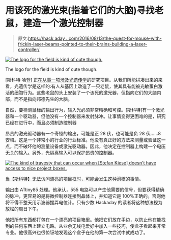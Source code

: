 # 用该死的激光束(指着它们的大脑)寻找老鼠，建造一个激光控制器

> 原文:[https://hack aday . com/2016/08/13/the-quest-for-mouse-with-frickin-laser-beams-pointed-to-their-brains-building-a-laser-controller/](https://hackaday.com/2016/08/13/the-quest-for-mice-with-frickin-laser-beams-pointed-at-their-brains-building-a-laser-controller/)

[![The logo for the field is kind of cute though.](../Images/dfd74d9f20ddf8ac72f1ed059554b43c.png)](https://hackaday.com/wp-content/uploads/2016/07/fl201501161528355315.jpg)

The logo for the field is kind of cute though.

[斯科特·哈登] [正在从事一项涉及光遗传学](http://www.swharden.com/wp/2016-07-28-opto-isolated-laser-controller-build/)的研究项目。从我们所能拼凑出来的来看，光遗传学是这样的:有人从基因上改造了一只老鼠，使其具有能被光敏蛋白激活的细胞行为。这些老鼠的头上安装了一个该死的激光器，但指向它们的大脑内部，而不是指向邦德先生的大脑。

自然，要猜测鼠标的输出行为，输入光必须非常精确和可控。[斯科特]有一个激光器和一个驱动器，但他没有一个控制器来发射脉冲。让事情变得更困难的是，研究已经在进行中，而且必须制造控制器

昂贵的激光驱动器有一个奇怪的输出，可能是正 28 伏，也可能是负 28 伏……8 安培。这是一个非常小的行业的行业标准。他没有真正好的方法来测量或验证这一点，而不破坏他的测量设备或激光驱动器。因此，他决定在控制器上构建一个电压无关的输入。另外，光隔离输入可以保护昂贵的控制器。

[![The kind of travesty that can occur when [Stefan Kiese] doesn't have access to nice project boxes. ](../Images/3dfb717173f1d9eceda73997d055b0c1.png)](https://hackaday.com/wp-content/uploads/2016/07/img_3466.jpg)

[当【斯科特】无法访问漂亮的项目框时，可能会发生这种滑稽的事情](http://www.swharden.com/wp/2010-06-03-aj4vd-qrss-vd-mept/)。

输出由 ATtiny85 处理。他承认，555 电路可以产生他需要的信号，但要获得精确的脉冲，更容易的是将微控制器连接到晶体上，并知道它是 100%正确的。否则他将不得不整天用示波器摆弄电位计。只有少数 Hackaday 的读者将这种想法视为放松的周日下午。

他把所有东西都打包在一个漂亮的项目箱里。他把它们放在手边，以防止他在能找到的任何东西上建立电路。从业余无线电爱好中加入一些技巧，使盒子看起来非常专业。他很高兴也很惊讶地发现这个盒子在他的第一次尝试中就成功了。